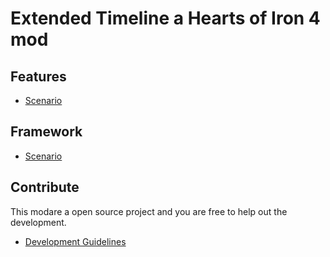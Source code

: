 # Extended Timeline a Hearts of Iron 4 mod

## Features
- [Scenario](scenario)

## Framework
- [Scenario](scenario_dev)

## Contribute
This modare a open source project and you are free to help out the development.
- [Development Guidelines](development_guidelines)

